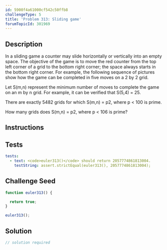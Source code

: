 ```yaml
---
id: 5900f4a61000cf542c50ffb8
challengeType: 5
title: 'Problem 313: Sliding game'
forumTopicId: 301969
---
```


## Description

<section id='description'>

In a sliding game a counter may slide horizontally or vertically into an empty space. The objective of the game is to move the red counter from the top left corner of a grid to the bottom right corner; the space always starts in the bottom right corner. For example, the following sequence of pictures show how the game can be completed in five moves on a 2 by 2 grid.

Let S(m,n) represent the minimum number of moves to complete the game on an m by n grid. For example, it can be verified that S(5,4) = 25.

There are exactly 5482 grids for which S(m,n) = p2, where p &lt; 100 is prime.

How many grids does S(m,n) = p2, where p &lt; 106 is prime?

</section>

## Instructions

<section id='instructions'>

</section>

## Tests

<section id='tests'>

```yml
tests:
  - text: <code>euler313()</code> should return 2057774861813004.
    testString: assert.strictEqual(euler313(), 2057774861813004);

```

</section>

## Challenge Seed

<section id='challengeSeed'>

<div id='js-seed'>

```js
function euler313() {

  return true;
}

euler313();
```

</div>

</section>

## Solution

<section id='solution'>

```js
// solution required
```

</section>

